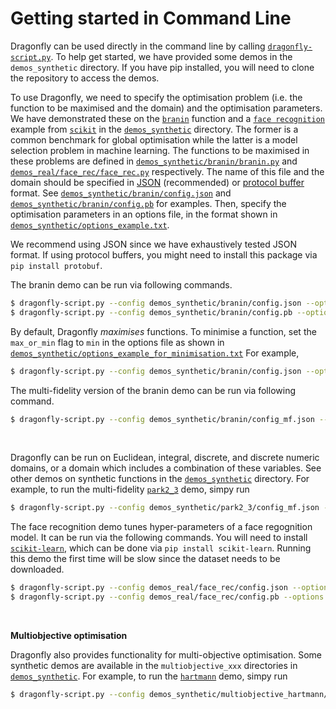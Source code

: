 # Getting started in Command Line

Dragonfly can be
used directly in the command line by calling
[`dragonfly-script.py`](../bin/dragonfly-script.py).
To help get started, we have provided some demos in the `demos_synthetic` directory.
If you have pip installed, you will need to clone the repository to access the demos.

To use Dragonfly, we need to specify the optimisation problem (i.e.
the function to be maximised and the domain) and the optimisation parameters.
We have demonstrated these on the
[`branin`](https://www.sfu.ca/~ssurjano/branin.html) function and a
[`face recognition`](http://scikit-learn.org/0.15/auto_examples/applications/face_recognition.html)
example from [`scikit`](http://scikit-learn.org/0.15/index.html) in the [`demos_synthetic`](../demos_synthetic) directory.
The former is a common benchmark for global optimisation while the latter is a
model selection problem in machine learning.
The functions to be maximised in these problems are defined in
[`demos_synthetic/branin/branin.py`](../demos_synthetic/branin/branin.py) and
[`demos_real/face_rec/face_rec.py`](../demos_real/face_rec/face_rec.py) respectively.
The name of this file and the domain should be specified in
[JSON](https://en.wikipedia.org/wiki/JSON) (recommended) or
[protocol buffer](https://en.wikipedia.org/wiki/Protocol_Buffers) format.
See
[`demos_synthetic/branin/config.json`](../demos_synthetic/branin/config.json) and
[`demos_synthetic/branin/config.pb`](../demos_synthetic/branin/config.pb) for examples.
Then, specify the optimisation parameters in an options file, in the format shown in
[`demos_synthetic/options_example.txt`](../demos_synthetic/options_example.txt).

We recommend using JSON since we have exhaustively tested JSON format.
If using protocol buffers, you might need to install this package via
`pip install protobuf`.

The branin demo can be run via following commands.
```bash
$ dragonfly-script.py --config demos_synthetic/branin/config.json --options demos_synthetic/options_example.txt
$ dragonfly-script.py --config demos_synthetic/branin/config.pb --options demos_synthetic/options_example.txt
```
By default, Dragonfly *maximises* functions. To minimise a function, set the
`max_or_min` flag to `min` in the options file as shown in
[`demos_synthetic/options_example_for_minimisation.txt`](../demos_synthetic/options_example_for_minimisation.txt)
For example,
```bash
$ dragonfly-script.py --config demos_synthetic/branin/config.json --options demos_synthetic/options_example_for_minimisation.txt
```


The multi-fidelity version of the branin demo can be run via following command.
```bash
$ dragonfly-script.py --config demos_synthetic/branin/config_mf.json --options demos_synthetic/options_example.txt
```

&nbsp;

Dragonfly can be run on Euclidean, integral, discrete, and discrete numeric domains, or a
domain which includes a combination of these variables.
See other demos on synthetic functions in the
[`demos_synthetic`](../demos_synthetic) directory.
For example, to run the multi-fidelity [`park2_3`](../demos_synthetic/park2_3/park2_3_mf.py)
demo, simpy run
```bash
$ dragonfly-script.py --config demos_synthetic/park2_3/config_mf.json --options demos_synthetic/options_example.txt
```


The face recognition demo tunes hyper-parameters of a face regognition model.
It can be run via the following commands.
You will need to install
[`scikit-learn`](http://scikit-learn.org), which can be done via
`pip install scikit-learn`.
Running this demo the first time will be slow since the dataset needs to be downloaded.

```bash
$ dragonfly-script.py --config demos_real/face_rec/config.json --options demos_real/face_rec/options.txt
$ dragonfly-script.py --config demos_real/face_rec/config.pb --options demos_real/face_rec/options.txt
```

&nbsp;

**Multiobjective optimisation**

Dragonfly also provides functionality for multi-objective optimisation.
Some synthetic demos are available in the `multiobjective_xxx` directories in
[`demos_synthetic`](../demos_synthetic).
For example, to run the
[`hartmann`](../demos_synthetic/multiobjective_hartmann/multiobjective_hartmann.py)
demo, simpy run
```bash
$ dragonfly-script.py --config demos_synthetic/multiobjective_hartmann/config.json --options demos_synthetic/multiobjective_options_example.txt
```

